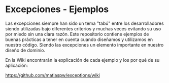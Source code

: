 # Excepciones - Ejemplos

Las excepciones siempre han sido un tema "tabú" entre los desarrolladores siendo utilizadas bajo diferentes criterios y muchas veces evitando su uso por miedo sin una clara razón. Este repositorio contiene ejemplos de buenas prácticas a tener en cuenta cuando diseñamos y utilizamos en nuestro código. Siendo las excepciones un elemento importante en nuestro diseño de dominio.

En la Wiki encontrarán la explicación de cada ejemplo y los por qué de su aplicación:

https://github.com/matiaspw/exceptions/wiki
